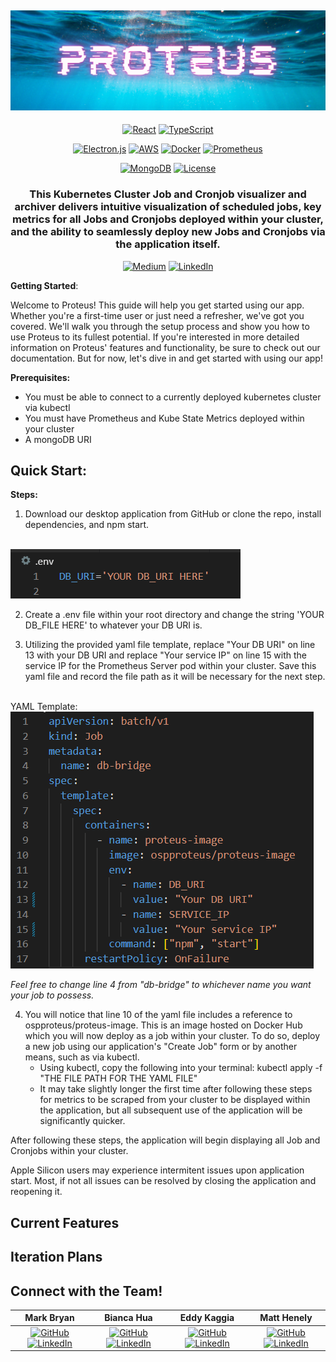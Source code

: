 <div align="center">

  ## [![banner](./Assets/proteus-header.png)](http://proteus-osp.app.s3-website-us-west-1.amazonaws.com/)

  [![React](https://img.shields.io/badge/react-%2320232a.svg?style=for-the-badge&logo=react&logoColor=%2361DAFB)](https://reactjs.org/)
  [![TypeScript](https://img.shields.io/badge/typescript-%23007ACC.svg?style=for-the-badge&logo=typescript&logoColor=white)](https://www.typescriptlang.org/)

  [![Electron.js](https://img.shields.io/badge/Electron-191970?style=for-the-badge&logo=Electron&logoColor=white)](https://www.electronjs.org/)
  [![AWS](https://img.shields.io/badge/Amazon_AWS-232F3E?style=for-the-badge&logo=amazon-aws&logoColor=white)](https://aws.amazon.com/)
  [![Docker](https://img.shields.io/badge/docker-%230db7ed.svg?style=for-the-badge&logo=docker&logoColor=white)](https://www.docker.com/)
  [![Prometheus](https://img.shields.io/badge/Prometheus-E6522C?style=for-the-badge&logo=Prometheus&logoColor=white)](https://prometheus.io/)

  [![MongoDB](https://img.shields.io/badge/MongoDB-%234ea94b.svg?style=for-the-badge&logo=mongodb&logoColor=white)](https://www.mongodb.com/)
  [![License](https://img.shields.io/github/license/Ileriayo/markdown-badges?style=for-the-badge)](public/LICENSE)
  <!-- short description -->
  ### This Kubernetes Cluster Job and Cronjob visualizer and archiver delivers intuitive visualization of scheduled jobs, key metrics for all Jobs and Cronjobs deployed within your cluster, and the ability to seamlessly deploy new Jobs and Cronjobs via the application itself.

  [![Medium](https://img.shields.io/badge/Medium-12100E?style=for-the-badge&logo=medium&logoColor=white)](https://medium.com/@matt.henely8/proteus-8f3262cbedb9)
  [![LinkedIn](https://img.shields.io/badge/linkedin-%230077B5.svg?style=for-the-badge&logo=linkedin&logoColor=white)](https://www.linkedin.com/company/proteus-app/)
</div>

 <b>Getting Started</b>:

Welcome to Proteus! This guide will help you get started using our app. Whether you're a first-time user or just need a refresher, we've got you covered. We'll walk you through the setup process and show you how to use Proteus to its fullest potential.
If you're interested in more detailed information on Proteus' features and functionality, be sure to check out our documentation. But for now, let's dive in and get started with using our app!

<b>Prerequisites:</b> 
- You must be able to connect to a currently deployed kubernetes cluster via kubectl
- You must have Prometheus and Kube State Metrics deployed within your cluster
- A mongoDB URI

## Quick Start:

<b>Steps:</b>

1. Download our desktop application from GitHub or clone the repo, install dependencies, and npm start. 

<br>
<img src="./Assets/env-file.png" alt="ENV File"/>

<br>

2. Create a .env file within your root directory and change the string 'YOUR DB_FILE HERE' to whatever your DB URI is. 

3. Utilizing the provided yaml file template, replace "Your DB URI" on line 13 with your DB URI and replace "Your service IP" on line 15 with the service IP for the Prometheus Server pod within your cluster. Save this yaml file and record the file path as it will be necessary for the next step. 


<br>
YAML Template:

<br>

<img src="./Assets/yaml-template.png" alt="YAML Template"/>
<br>

<i>Feel free to change line 4 from "db-bridge" to whichever name you want your job to possess.</i>

4. You will notice that line 10 of the yaml file includes a reference to ospproteus/proteus-image. This is an image hosted on Docker Hub which you will now deploy as a job within your cluster. To do so, deploy a new job using our application's "Create Job" form or by another means, such as via kubectl. 
    - Using kubectl, copy the following into your terminal:
    kubectl apply -f "THE FILE PATH FOR THE YAML FILE"
    - It may take slightly longer the first time after following these steps for metrics to be scraped from your cluster to be displayed within the application, but all subsequent use of the application will be significantly quicker. 

After following these steps, the application will begin displaying all Job and Cronjobs within your cluster. 

Apple Silicon users may experience intermitent issues upon application start. Most, if not all issues can be resolved by closing the application and reopening it. 


## Current Features


## Iteration Plans


## Connect with the Team!
| Mark Bryan | Bianca Hua | Eddy Kaggia | Matt Henely |
| :---: | :---: | :---: | :---: |
| [![GitHub](https://skillicons.dev/icons?i=github)](https://github.com/mbryan13) [![LinkedIn](https://skillicons.dev/icons?i=linkedin)](https://www.linkedin.com/in/marklawbryan/) | [![GitHub](https://skillicons.dev/icons?i=github)](https://github.com/biancahua) [![LinkedIn](https://skillicons.dev/icons?i=linkedin)](https://www.linkedin.com/in/biancahua/) | [![GitHub](https://skillicons.dev/icons?i=github)](https://github.com/EddyKaggia) [![LinkedIn](https://skillicons.dev/icons?i=linkedin)](https://www.linkedin.com/in/eddy-kaggia/) | [![GitHub](https://skillicons.dev/icons?i=github)](https://github.com/mhenely) [![LinkedIn](https://skillicons.dev/icons?i=linkedin)](https://www.linkedin.com/in/matt-henely/) |


